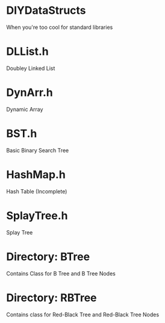 # DIYDataStructs
When you're too cool for standard libraries 

# DLList.h
Doubley Linked List

# DynArr.h
Dynamic Array

# BST.h
Basic Binary Search Tree

# HashMap.h
Hash Table (Incomplete)

# SplayTree.h
Splay Tree

# Directory: BTree
Contains Class for B Tree and B Tree Nodes

# Directory: RBTree
Contains class for Red-Black Tree and Red-Black Tree Nodes
